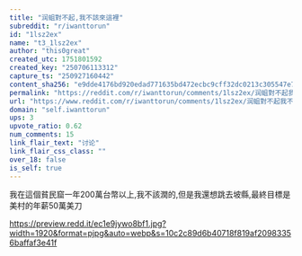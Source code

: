 ```yaml
---
title: "润蛆對不起,我不該來這裡"
subreddit: "r/iwanttorun"
id: "1lsz2ex"
name: "t3_1lsz2ex"
author: "this0great"
created_utc: 1751801592
created_key: "250706113312"
capture_ts: "250927160442"
content_sha256: "e9dde4176bd920edad771635bd472ecbc9cff32dc0213c305547e738ebea17ad"
permalink: "https://reddit.com/r/iwanttorun/comments/1lsz2ex/润蛆對不起我不該來這裡/"
url: "https://www.reddit.com/r/iwanttorun/comments/1lsz2ex/润蛆對不起我不該來這裡/"
domain: "self.iwanttorun"
ups: 3
upvote_ratio: 0.62
num_comments: 15
link_flair_text: "讨论"
link_flair_css_class: ""
over_18: false
is_self: true
---
```


我在這個貧民窟一年200萬台幣以上,我不該潤的,但是我還想跳去坡縣,最終目標是美村的年薪50萬美刀

<https://preview.redd.it/ec1e9jywo8bf1.jpg?width=1920&format=pjpg&auto=webp&s=10c2c89d6b40718f819af20983356baffaf3e41f>
